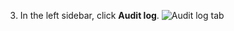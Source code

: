 3. In the left sidebar, click **Audit log**.
   ![Audit log tab](/assets/images/enterprise/site-admin-settings/audit-log-tab.png)
